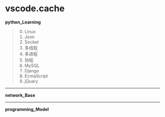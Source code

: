 # vscode.cache
**python_Learning**

> 0. Linux
> 1. Json
> 2. Socket
> 3. 多线程
> 4. 多进程
> 5. 协程
> 6. MySQL
> 7. Django
> 8. EcmaScript
> 9. jQuary

***
**network_Base**
***
**programming_Model**